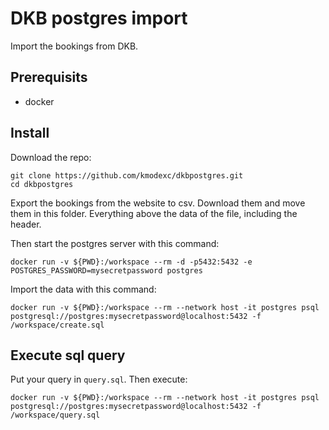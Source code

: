 # DKB postgres import

Import the bookings from DKB.

## Prerequisits

- docker

## Install

Download the repo:

```
git clone https://github.com/kmodexc/dkbpostgres.git
cd dkbpostgres
```

Export the bookings from the website to csv. Download them and move them in this folder. 
Everything above the data of the file, including the header. 

Then start the postgres server with this command:

```
docker run -v ${PWD}:/workspace --rm -d -p5432:5432 -e POSTGRES_PASSWORD=mysecretpassword postgres
````

Import the data with this command:

```
docker run -v ${PWD}:/workspace --rm --network host -it postgres psql postgresql://postgres:mysecretpassword@localhost:5432 -f /workspace/create.sql
```

## Execute sql query

Put your query in `query.sql`. Then execute: 

```
docker run -v ${PWD}:/workspace --rm --network host -it postgres psql postgresql://postgres:mysecretpassword@localhost:5432 -f /workspace/query.sql
```